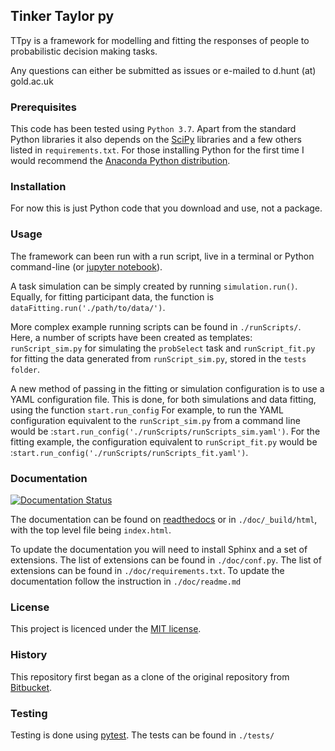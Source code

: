 ## Tinker Taylor py ##
TTpy is a framework for modelling and fitting the responses of people to probabilistic decision making tasks.

Any questions can either be submitted as issues or e-mailed to d.hunt (at) gold.ac.uk

### Prerequisites ###
This code has been tested using ``Python 3.7``. Apart from the standard Python libraries it also depends on the [SciPy](http://www.scipy.org/) libraries and a few others listed in ``requirements.txt``. For those installing Python for the first time I would recommend the [Anaconda Python distribution](https://store.continuum.io/cshop/anaconda/).

### Installation ###
For now this is just Python code that you download and use, not a package.

### Usage ###
The framework can been run with a run script, live in a terminal or Python command-line (or [jupyter notebook](http://jupyter.org/)).

A task simulation can be simply created by running ``simulation.run()``. Equally, for fitting participant data, the function is ``dataFitting.run('./path/to/data/')``.

More complex example running scripts can be found in ``./runScripts/``. Here, a number of scripts have been created as templates: ``runScript_sim.py`` for simulating the ``probSelect`` task and ``runScript_fit.py`` for fitting the data generated from ``runScript_sim.py``, stored in the ``tests folder``.

A new method of passing in the fitting or simulation configuration is to use a YAML configuration file. This is done, for both simulations and data fitting, using the function ``start.run_config`` For example, to run the YAML configuration equivalent to the ``runScript_sim.py`` from a command line would be :``start.run_config('./runScripts/runScripts_sim.yaml')``. For the fitting example, the configuration equivalent to ``runScript_fit.py`` would be :``start.run_config('./runScripts/runScripts_fit.yaml')``.

### Documentation ###
[![Documentation Status](https://readthedocs.org/projects/ttpy/badge/?version=latest)](https://ttpy.readthedocs.io/en/latest/?badge=latest)

The documentation can be found on [readthedocs](https://ttpy.readthedocs.io) or in ``./doc/_build/html``, with the top level file being ``index.html``.

To update the documentation you will need to install Sphinx and a set of extensions. The list of extensions can be found in ``./doc/conf.py``. The list of extensions can be found in ``./doc/requirements.txt``. To update the documentation follow the instruction in ``./doc/readme.md``

### License ###
This project is licenced under the [MIT license](https://choosealicense.com/licenses/mit/).

### History ###
This repository first began as a clone of the original repository from [Bitbucket](https://bitbucket.org/djhunt/pyhpdm).

### Testing ###
Testing is done using [pytest](https://pytest.org). The tests can be found in ``./tests/``
